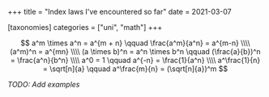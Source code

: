 +++
title = "Index laws I've encountered so far"
date = 2021-03-07

[taxonomies]
categories = ["uni", "math"]
+++

$$
a^m \times a^n = a^{m + n} \qquad \frac{a^m}{a^n} = a^{m-n} \\\\
(a^m)^n = a^{mn} \\\\
(a \times b)^n = a^n \times b^n \qquad (\frac{a}{b})^n = \frac{a^n}{b^n} \\\\
a^0 = 1 \qquad a^{-n} = \frac{1}{a^n} \\\\
a^\frac{1}{n} = \sqrt[n]{a} \qquad a^\frac{m}{n} = (\sqrt[n]{a})^m
$$

*TODO: Add examples*